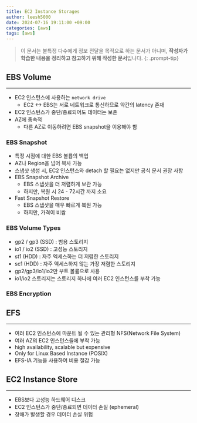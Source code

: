 ```yaml
---
title: EC2 Instance Storages
author: leesh5000
date: 2024-07-16 19:11:00 +09:00
categories: [aws]
tags: [aws]
---
```


> 이 문서는 불특정 다수에게 정보 전달을 목적으로 하는 문서가 아니며, **작성자가 학습한 내용을 정리하고 참고하기 위해 작성한 문서**입니다.
{: .prompt-tip}

## EBS Volume
---

- EC2 인스턴스에 사용하는 `network drive`
  - EC2 <-> EBS는 서로 네트워크로 통신하므로 약간의 latency 존재
- EC2 인스턴스가 중단/종료되어도 데이터는 보존
- AZ에 종속적
  - 다른 AZ로 이동하려면 EBS snapshot을 이용해야 함

### EBS Snapshot

- 특정 시점에 대한 EBS 볼륨의 백업
- AZ나 Region을 넘어 복사 가능
- 스냅샷 생성 시, EC2 인스턴스와 detach 할 필요는 없지만 공식 문서 권장 사항
- EBS Snapshot Archive
  - EBS 스냅샷을 더 저렴하게 보관 가능
  - 하지만, 복원 시 24 - 72시간 까지 소요
- Fast Snapshot Restore
  - EBS 스냅샷을 매우 빠르게 복원 가능
  - 하지만, 가격이 비쌈

### EBS Volume Types

- gp2 / gp3 (SSD) : 범용 스토리지
- io1 / io2 (SSD) : 고성능 스토리지
- st1 (HDD) : 자주 엑세스하는 더 저렴한 스토리지
- sc1 (HDD) : 자주 액세스하지 않는 가장 저렴한 스토리지
- gp2/gp3/io1/io2만 부트 볼륨으로 사용
- io1/io2 스토리지는 스토리지 하나에 여러 EC2 인스턴스를 부착 가능

### EBS Encryption

## EFS
---

- 여러 EC2 인스턴스에 마운트 될 수 있는 관리형 NFS(Network File System)
- 여러 AZ의 EC2 인스턴스들에 부착 가능
- high availability, scalable but expensive
- Only for Linux Based Instance (POSIX)
- EFS-IA 기능을 사용하여 비용 절감 가능

## EC2 Instance Store
---

- EBS보다 고성능 하드웨어 디스크
- EC2 인스턴스가 중단/종료되면 데이터 손실 (ephemeral)
- 장애가 발생할 경우 데이터 손실 위험

